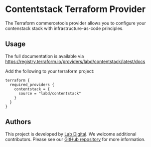# Contentstack Terraform Provider

The Terraform commercetools provider allows you to configure your contenstack stack with infrastructure-as-code principles.

## Usage

The full documentation is available via https://registry.terraform.io/providers/labd/contentstack/latest/docs


Add the following to your terraform project:

```hcl
terraform {
  required_providers {
    contentstack = {
      source = "labd/contentstack"
    }
  }
}
```

## Authors

This project is developed by [Lab Digital](https://www.labdigital.nl). We
welcome additional contributors. Please see our
[GitHub repository](https://github.com/labd/terraform-provider-contentstack)
for more information.
